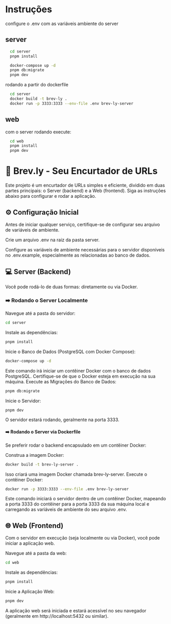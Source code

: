 # Instruções

configure o .env com as variáveis ambiente do server

## server


```bash
  cd server
  pnpm install

  docker-compose up -d
  pnpm db:migrate
  pnpm dev
```

rodando a partir do dockerfile

```bash
  cd server
  docker build -t brev-ly .
  docker run -p 3333:3333 --env-file .env brev-ly-server
```

## web
com o server rodando execute: 

```bash
  cd web
  pnpm install
  pnpm dev
```

# 🚀 Brev.ly - Seu Encurtador de URLs

Este projeto é um encurtador de URLs simples e eficiente, dividido em duas partes principais: o Server (backend) e a Web (frontend). Siga as instruções abaixo para configurar e rodar a aplicação.

## ⚙️ Configuração Inicial
Antes de iniciar qualquer serviço, certifique-se de configurar seu arquivo de variáveis de ambiente.

Crie um arquivo .env na raiz da pasta server.

Configure as variáveis de ambiente necessárias para o servidor disponíveis no .env.example, especialmente as relacionadas ao banco de dados.

## 💻 Server (Backend)
Você pode rodá-lo de duas formas: diretamente ou via Docker.

### ➡️ Rodando o Server Localmente
Navegue até a pasta do servidor:

```bash
cd server
```

Instale as dependências:
```bash
pnpm install
```

Inicie o Banco de Dados (PostgreSQL com Docker Compose):
```bash
docker-compose up -d
```

Este comando irá iniciar um contêiner Docker com o banco de dados PostgreSQL. Certifique-se de que o Docker esteja em execução na sua máquina.
Execute as Migrações do Banco de Dados:
```bash
pnpm db:migrate
```

Inicie o Servidor:

```bash
pnpm dev
```

O servidor estará rodando, geralmente na porta 3333.

#### ➡️ Rodando o Server via Dockerfile
Se preferir rodar o backend encapsulado em um contêiner Docker:

Construa a imagem Docker:
```bash
docker build -t brev-ly-server .
```

Isso criará uma imagem Docker chamada brev-ly-server.
Execute o contêiner Docker:
```bash
docker run -p 3333:3333 --env-file .env brev-ly-server
```

Este comando iniciará o servidor dentro de um contêiner Docker, mapeando a porta 3333 do contêiner para a porta 3333 da sua máquina local e carregando as variáveis de ambiente do seu arquivo .env.

## 🌐 Web (Frontend)
Com o servidor em execução (seja localmente ou via Docker), você pode iniciar a aplicação web.

Navegue até a pasta da web:
```bash
cd web
```

Instale as dependências:

```bash
pnpm install
```

Inicie a Aplicação Web:

```bash 
pnpm dev
```

A aplicação web será iniciada e estará acessível no seu navegador (geralmente em http://localhost:5432 ou similar).